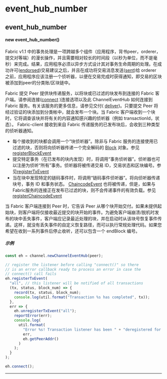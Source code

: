 # event_hub_number

## event_hub_number

#### new event_hub_number()

Fabric v1.1 中的事务处理是一项跨越多个组件（应用程序，背书peer，orderer，提交对等端）的漫长操作，并且需要相对较长的时间段（以秒为单位，而不是毫秒）来完成。结果，应用程序必须以异步方式设计其对事务生命周期的处理。在成功许可([endorsed](https://hyperledger.github.io/fabric-sdk-node/release-1.4/Channel.html#sendTransactionProposal))交易建议之后，并且在成功将交易消息发送([sent](https://hyperledger.github.io/fabric-sdk-node/release-1.4/Channel.html#sendTransaction))给 orderer 之前，应用程序应该注册一个侦听器，以便在交易完成时获得通知，即交易的区块被添加到peer的分类账/区块链中。

Fabric 提交 Peer 提供块传递服务，以将块或已过滤的块发布到连接的 Fabric 客户端。请参阅连接([connect](https://hyperledger.github.io/fabric-sdk-node/release-1.4/ChannelEventHub.html#connect) )连接选项以及此 ChannelEventHub 如何连接到 Fabric 服务。有关该服务的更多信息，请参见交付( [deliver](https://hyperledger-fabric.readthedocs.io/en/release-1.2/peer_event_services.html))。只要提交 Peer 将经过验证的块添加到分类帐中，就会发布一个块。当 Fabric 客户端收到一个块时，它将调查该块并将有关的内容通知感兴趣的侦听器（例如 transactionId，状态）。 Fabric-client 接收到来自 Fabric 传递服务的已发布块后，会收到三种类型的侦听器通知。

- 每个接收到的块都会调用一个“块侦听器”。除非与 Fabric 服务的连接使用已过滤的块，否则将向侦听器传递一个完全解码的 [Block](https://hyperledger.github.io/fabric-sdk-node/release-1.4/global.html#Block) 对象。参见[registerBlockEvent](https://hyperledger.github.io/fabric-sdk-node/release-1.4/ChannelEventHub.html#registerBlockEvent)
- 提交特定事务（在已发布的块内发现）时，将调用“事务侦听器”。侦听器也可以注册为侦听“所有”事务。侦听器将被传递交易 ID，交易状态和区块编号。参见[registerTxEvent](https://hyperledger.github.io/fabric-sdk-node/release-1.4/ChannelEventHub.html#registerTxEvent)
- 当在块中发现特定的链码事件时，将调用“链码事件侦听器”。将向侦听器传递块号，事务 ID 和事务状态。 [ChaincodeEvent](https://hyperledger.github.io/fabric-sdk-node/release-1.4/global.html#ChaincodeEvent) 也将被传递，但是，如果与Fabric服务的连接正在发布已过滤的块，则不会传递事件的有效负载。参见[registerChaincodeEvent](https://hyperledger.github.io/fabric-sdk-node/release-1.4/ChannelEventHub.html#registerChaincodeEvent)

当 Fabric 客户端连接到 Peer 时，它告诉 Peer 从哪个块开始交付。如果未提供起始块，则客户端将仅接收最近提交的块开始的事件。为避免客户端崩溃/脱机时发布的块中丢失事件，客户端应记录最近处理的块，并在启动时从该块号恢复事件传递。这样，就没有丢失事件的自定义恢复路径，而可以执行常规处理代码。如果您希望在收到一系列事件后停止收听，还可以包含一个 endBlock 编号。

##### 示例

```javascript
const eh = channel.newChannelEventHub(peer);

// register the listener before calling "connect()" so there
// is an error callback ready to process an error in case the
// connect() call fails
eh.registerTxEvent(
  "all", // this listener will be notified of all transactions
  (tx, status, block_num) => {
    record(tx, status, block_num);
    console.log(util.format("Transaction %s has completed", tx));
  },
  err => {
    eh.unregisterTxEvent("all");
    reportError(err);
    console.log(
      util.format(
        "Error %s! Transaction listener has been " + "deregistered for %s",
        err,
        eh.getPeerAddr()
      )
    );
  }
);

eh.connect();
```

---
